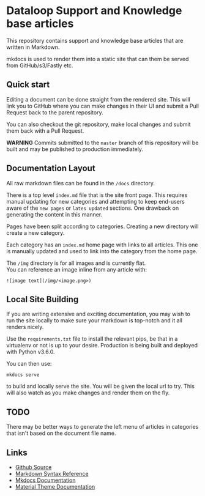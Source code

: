 # Dataloop Support and Knowledge base articles

This repository contains support and knowledge base articles that are written in Markdown.

mkdocs is used to render them into a static site that can them be served from GitHub/s3/Fastly etc.

## Quick start

Editing a document can be done straight from the rendered site. This will link you to GitHub where you can make changes in their UI and submit a Pull Request back to the parent repository.

You can also checkout the git repository, make local changes and submit them back with a Pull Request.


**WARNING** 
Commits submitted to the `master` branch of this repository will be built and may be published to production immediately.


## Documentation Layout

All raw markdown files can be found in the `/docs` directory.

There is a top level `index.md` file that is the site front page. This requires manual updating for new categories and attempting to keep end-users aware of the `new pages` or `lates updated` sections. One drawback on generating the content in this manner.

Pages have been split according to categories. Creating a new directory will create a new category.

Each category has an `index.md` home page with links to all articles. This one is manually updated and used to link into the category from the home page.

The `/img` directory is for all images and is currently flat.  
You can reference an image inline from any article with:
```
![image text](/img/<image.png>)
```

## Local Site Building

If you are writing extensive and exciting documentation, you may wish to run the site locally to make sure your markdown is top-notch and it all renders nicely.

Use the `requirements.txt` file to install the relevant pips, be that in a virtualenv or not is up to your desire. Production is being built and deployed with Python v3.6.0.

You can then use:
```
mkdocs serve
```

to build and locally serve the site. You will be given the local url to try. This will also watch as you make changes and render them on the fly.



## TODO

There may be better ways to generate the left menu of articles in categories that isn't based on the document file name.





## Links

* [Github Source]()
* [Markdown Syntax Reference]()
* [Mkdocs Documentation]()
* [Material Theme Documentation]()
